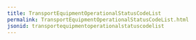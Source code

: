 ```yaml
---
title: TransportEquipmentOperationalStatusCodeList
permalink: TransportEquipmentOperationalStatusCodeList.html
jsonid: transportequipmentoperationalstatuscodelist
---
```

